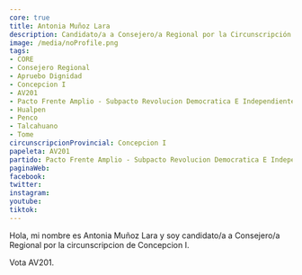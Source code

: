 ```yaml
---
core: true
title: Antonia Muñoz Lara
description: Candidato/a a Consejero/a Regional por la Circunscripción de Concepcion I
image: /media/noProfile.png
tags:
- CORE
- Consejero Regional
- Apruebo Dignidad
- Concepcion I
- AV201
- Pacto Frente Amplio - Subpacto Revolucion Democratica E Independientes - Partido Liberal De Chile
- Hualpen
- Penco
- Talcahuano
- Tome
circunscripcionProvincial: Concepcion I
papeleta: AV201
partido: Pacto Frente Amplio - Subpacto Revolucion Democratica E Independientes - Partido Liberal De Chile
paginaWeb:
facebook:
twitter:
instagram:
youtube:
tiktok:
---
```

Hola, mi nombre es Antonia Muñoz Lara y soy candidato/a a Consejero/a Regional por la circunscripcion de Concepcion I.

Vota AV201.